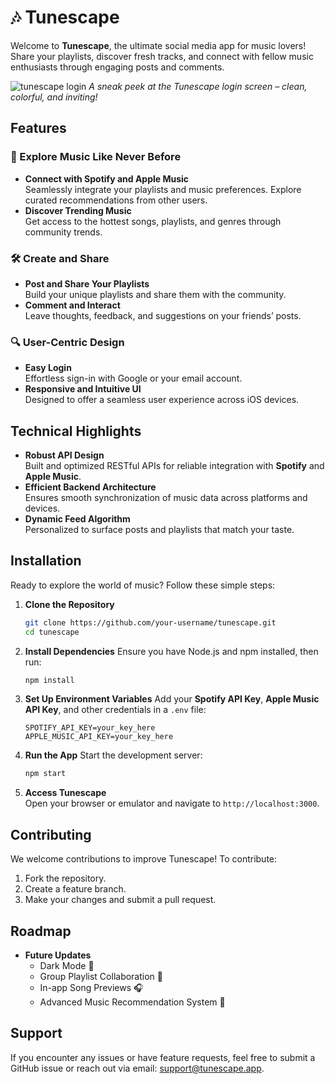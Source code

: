 # 🎶 Tunescape

Welcome to **Tunescape**, the ultimate social media app for music lovers! Share your playlists, discover fresh tracks, and connect with fellow music enthusiasts through engaging posts and comments.

![tunescape login](https://github.com/user-attachments/assets/bdd2535d-3513-4724-8be4-7c89b17cbf2f)
*A sneak peek at the Tunescape login screen – clean, colorful, and inviting!*

## Features

### 🌟 Explore Music Like Never Before
- **Connect with Spotify and Apple Music**  
  Seamlessly integrate your playlists and music preferences. Explore curated recommendations from other users.  
- **Discover Trending Music**  
  Get access to the hottest songs, playlists, and genres through community trends.  

### 🛠️ Create and Share
- **Post and Share Your Playlists**  
  Build your unique playlists and share them with the community.  
- **Comment and Interact**  
  Leave thoughts, feedback, and suggestions on your friends’ posts.  

### 🔍 User-Centric Design
- **Easy Login**  
  Effortless sign-in with Google or your email account.  
- **Responsive and Intuitive UI**  
  Designed to offer a seamless user experience across iOS devices.

## Technical Highlights
- **Robust API Design**  
  Built and optimized RESTful APIs for reliable integration with **Spotify** and **Apple Music**.  
- **Efficient Backend Architecture**  
  Ensures smooth synchronization of music data across platforms and devices.  
- **Dynamic Feed Algorithm**  
  Personalized to surface posts and playlists that match your taste.

## Installation
Ready to explore the world of music? Follow these simple steps:

1. **Clone the Repository**
   ```bash
   git clone https://github.com/your-username/tunescape.git
   cd tunescape
   ```

2. **Install Dependencies**
   Ensure you have Node.js and npm installed, then run:
   ```bash
   npm install
   ```

3. **Set Up Environment Variables**
   Add your **Spotify API Key**, **Apple Music API Key**, and other credentials in a `.env` file:
   ```plaintext
   SPOTIFY_API_KEY=your_key_here
   APPLE_MUSIC_API_KEY=your_key_here
   ```

4. **Run the App**
   Start the development server:
   ```bash
   npm start
   ```

5. **Access Tunescape**  
   Open your browser or emulator and navigate to `http://localhost:3000`.

## Contributing
We welcome contributions to improve Tunescape! To contribute:
1. Fork the repository.  
2. Create a feature branch.  
3. Make your changes and submit a pull request.  

## Roadmap
- **Future Updates**  
  - Dark Mode 🌙  
  - Group Playlist Collaboration 🎵  
  - In-app Song Previews 🎧  
  - Advanced Music Recommendation System 🤖  

## Support
If you encounter any issues or have feature requests, feel free to submit a GitHub issue or reach out via email: support@tunescape.app.
